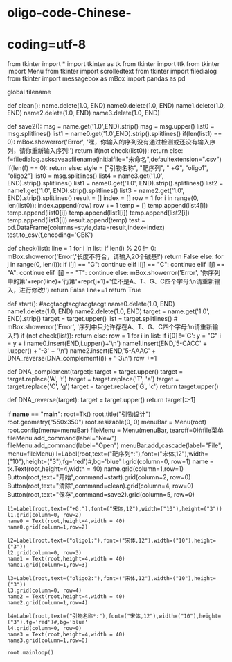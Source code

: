 # oligo-code-Chinese-
# coding=utf-8
from tkinter import *
import tkinter as tk
from tkinter import ttk
from tkinter import Menu
from tkinter import scrolledtext
from tkinter import filedialog
from tkinter import messagebox as mBox
import pandas as pd

global  filename

def clean():
    name.delete(1.0, END)
    name0.delete(1.0, END)
    name1.delete(1.0, END)
    name2.delete(1.0, END)
    name3.delete(1.0, END)


def save2():
    msg = name.get('1.0',END).strip()
    msg = msg.upper()
    list0 = msg.splitlines()
    list1 = name0.get('1.0',END).strip().splitlines()
    if(len(list1) == 0):
        mBox.showerror('Error', '嘿，你输入的序列没有通过检测或还没有输入序列，请你重新输入序列!')
        return
    if(not check(list0)):
        return
    else:
        f=filedialog.asksaveasfilename(initialfile="未命名",defaultextension=".csv")
        if(len(f) == 0):
            return
        else:
            style = ["引物名称", "靶序列", " +G", "oligo1", "oligo2"]
            list0 = msg.splitlines()
            list4 = name3.get('1.0', END).strip().splitlines()
            list1 = name0.get('1.0', END).strip().splitlines()
            list2 = name1.get('1.0', END).strip().splitlines()
            list3 = name2.get('1.0', END).strip().splitlines()
            result = []
            index = []
            row = 1
            for i in range(0, len(list0)):
                index.append(row)
                row += 1
                temp = []
                temp.append(list4[i])
                temp.append(list0[i])
                temp.append(list1[i])
                temp.append(list2[i])
                temp.append(list3[i])
                result.append(temp)
            test = pd.DataFrame(columns=style,data=result,index=index)
            test.to_csv(f,encoding='GBK')

def check(list):
    line = 1
    for i in list:
        if len(i) % 20 != 0:
            mBox.showerror('Error','长度不符合，请输入20个碱基!')
            return False
        else:
            for j in range(0, len(i)):
                if i[j] == "G":
                    continue
                elif i[j] == "C":
                    continue
                elif i[j] == "A":
                    continue
                elif i[j] == "T":
                    continue
                else:
                    mBox.showerror('Error', '你序列中的第'+repr(line)+'行第'+repr(j+1)+'位不是A、T、G、C四个字母:\n请重新输入，进行修改!')
                    return False
            line+=1
    return True

def start(): #acgtacgtacgtacgtacgt
    name0.delete(1.0, END)
    name1.delete(1.0, END)
    name2.delete(1.0, END)
    target = name.get('1.0', END).strip()
    target = target.upper()
    list = target.splitlines()
    # mBox.showerror('Error', '序列中只允许存在A、T、G、C四个字母:\n请重新输入!')
    if (not check(list)):
        return
    else:
        row = 1
        for i in list:
            if i[0] !='G':
                y = "G"
                i = y + i
            name0.insert(END,i.upper()+'\n')
            name1.insert(END,'5-CACC' + i.upper() + '-3' + '\n')
            name2.insert(END,'5-AAAC' + DNA_reverse(DNA_complement(i)) + '-3\n')
            row +=1


def DNA_complement(target):
            target = target.upper()
            target = target.replace('A', 't')
            target = target.replace('T', 'a')
            target = target.replace('C', 'g')
            target = target.replace('G', 'c')
            return target.upper()

def DNA_reverse(target):
    target = target.upper()
    return target[::-1]

if __name__ == "__main__":
    root=Tk()
    root.title("引物设计")
    root.geometry("550x350")
    root.resizable(0, 0)
    menuBar = Menu(root)
    root.config(menu=menuBar)
    fileMenu = Menu(menuBar, tearoff=0)#file菜单
    fileMenu.add_command(label="New")
    fileMenu.add_command(label="Open")
    menuBar.add_cascade(label="File", menu=fileMenu)
    l=Label(root,text=("靶序列*:"),font=("宋体,12"),width=("10"),height=("3"),fg='red')#,bg='blue'
    l.grid(column=0, row=1)
    name = tk.Text(root,height=4,width = 40)
    name.grid(column=1,row=1)
    Button(root,text="开始",command=start).grid(column=2, row=0)
    Button(root,text="清除",command=clean).grid(column=4, row=0)
    Button(root,text="保存",command=save2).grid(column=5, row=0)

    l1=Label(root,text=("+G:"),font=("宋体,12"),width=("10"),height=("3"))
    l1.grid(column=0, row=2)
    name0 = Text(root,height=4,width = 40)
    name0.grid(column=1,row=2)

    l2=Label(root,text=("oligo1:"),font=("宋体,12"),width=("10"),height=("3"))
    l2.grid(column=0, row=3)
    name1 = Text(root,height=4,width = 40)
    name1.grid(column=1,row=3)

    l3=Label(root,text=("oligo2:"),font=("宋体,12"),width=("10"),height=("3"))
    l3.grid(column=0, row=4)
    name2 = Text(root,height=4,width = 40)
    name2.grid(column=1,row=4)

    l4=Label(root,text=("引物名称*:"),font=("宋体,12"),width=("10"),height=("3"),fg='red')#,bg='blue'
    l4.grid(column=0, row=0)
    name3 = Text(root,height=4,width = 40)
    name3.grid(column=1,row=0)

    root.mainloop()
